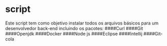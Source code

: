 # script
Este script tem como objetivo instalar todos os arquivos básicos para um desenvolvedor back-end incluindo os pacotes:
####Curl
####Git
####Openjdk
####Docker
####Node js
####Eclipse
####Intellij
####Git-cola

